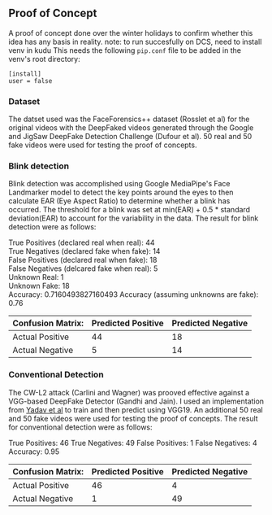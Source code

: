 ## Proof of Concept

A proof of concept done over the winter holidays to confirm whether this idea has any basis in reality.
note: to run succesfully on DCS, need to install venv in kudu
This needs the following `pip.conf` file to be added in the venv's root directory:
```
[install]
user = false
```

### Dataset

The datset used was the FaceForensics++ dataset (Rosslet et al) for the original videos with the DeepFaked videos generated through the Google and JigSaw DeepFake Detection Challenge (Dufour et al). 50 real and 50 fake videos were used for testing the proof of concepts.

### Blink detection

Blink detection was accomplished using Google MediaPipe's Face Landmarker model to detect the key points around the eyes to then calculate EAR (Eye Aspect Ratio) to determine whether a blink has occurred. The threshold for a blink was set at min(EAR) + 0.5 * standard deviation(EAR) to account for the variability in the data. The result for blink detection were as follows:

True Positives (declared real when real): 44  
True Negatives (declared fake when fake): 14  
False Positives (declared real when fake): 18  
False Negatives (delcared fake when real): 5  
Unknown Real: 1  
Unknown Fake: 18  
Accuracy: 0.7160493827160493
Accuracy (assuming unknowns are fake): 0.76

| Confusion Matrix: | Predicted Positive | Predicted Negative |
|-|-|-|
| Actual Positive | 44  | 18 |
| Actual Negative | 5   | 14 |

### Conventional Detection

The CW-L2 attack (Carlini and Wagner) was prooved effective against a VGG-based DeepFake Detector (Gandhi and Jain). I used an implementation from [Yadav et al](https://github.com/rahul9903/Deepfake/blob/main/Deepfake_detection.ipynb) to train and then predict using VGG19. An additional 50 real and 50 fake videos were used for testing the proof of concepts. The result for conventional detection were as follows:

True Positives: 46
True Negatives: 49
False Positives: 1
False Negatives: 4
Accuracy: 0.95

| Confusion Matrix: | Predicted Positive | Predicted Negative |
|-|-|-|
| Actual Positive | 46  | 4 |
| Actual Negative | 1   | 49 |